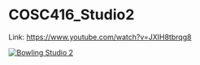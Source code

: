 # COSC416_Studio2

Link: https://www.youtube.com/watch?v=JXIH8tbrqg8

[![Bowling Studio 2](https://img.youtube.com/vi/JXIH8tbrqg8/0.jpg)](https://youtu.be/JXIH8tbrqg8)